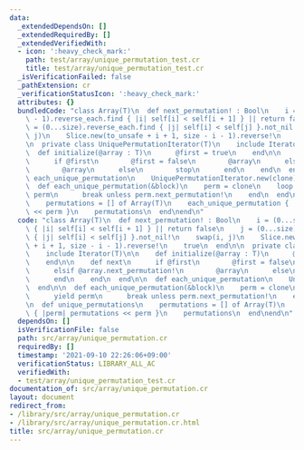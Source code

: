 ```yaml
---
data:
  _extendedDependsOn: []
  _extendedRequiredBy: []
  _extendedVerifiedWith:
  - icon: ':heavy_check_mark:'
    path: test/array/unique_permutation_test.cr
    title: test/array/unique_permutation_test.cr
  _isVerificationFailed: false
  _pathExtension: cr
  _verificationStatusIcon: ':heavy_check_mark:'
  attributes: {}
  bundledCode: "class Array(T)\n  def next_permutation! : Bool\n    i = (0...size\
    \ - 1).reverse_each.find { |i| self[i] < self[i + 1] } || return false\n    j\
    \ = (0...size).reverse_each.find { |j| self[i] < self[j] }.not_nil!\n    swap(i,\
    \ j)\n    Slice.new(to_unsafe + i + 1, size - i - 1).reverse!\n    true\n  end\n\
    \n  private class UniquePermutationIterator(T)\n    include Iterator(T)\n\n  \
    \  def initialize(@array : T)\n      @first = true\n    end\n\n    def next\n\
    \      if @first\n        @first = false\n        @array\n      elsif @array.next_permutation!\n\
    \        @array\n      else\n        stop\n      end\n    end\n  end\n\n  def\
    \ each_unique_permutation\n    UniquePermutationIterator.new(clone)\n  end\n\n\
    \  def each_unique_permutation(&block)\n    perm = clone\n    loop do\n      yield\
    \ perm\n      break unless perm.next_permutation!\n    end\n  end\n\n  def unique_permutations\n\
    \    permutations = [] of Array(T)\n    each_unique_permutation { |perm| permutations\
    \ << perm }\n    permutations\n  end\nend\n"
  code: "class Array(T)\n  def next_permutation! : Bool\n    i = (0...size - 1).reverse_each.find\
    \ { |i| self[i] < self[i + 1] } || return false\n    j = (0...size).reverse_each.find\
    \ { |j| self[i] < self[j] }.not_nil!\n    swap(i, j)\n    Slice.new(to_unsafe\
    \ + i + 1, size - i - 1).reverse!\n    true\n  end\n\n  private class UniquePermutationIterator(T)\n\
    \    include Iterator(T)\n\n    def initialize(@array : T)\n      @first = true\n\
    \    end\n\n    def next\n      if @first\n        @first = false\n        @array\n\
    \      elsif @array.next_permutation!\n        @array\n      else\n        stop\n\
    \      end\n    end\n  end\n\n  def each_unique_permutation\n    UniquePermutationIterator.new(clone)\n\
    \  end\n\n  def each_unique_permutation(&block)\n    perm = clone\n    loop do\n\
    \      yield perm\n      break unless perm.next_permutation!\n    end\n  end\n\
    \n  def unique_permutations\n    permutations = [] of Array(T)\n    each_unique_permutation\
    \ { |perm| permutations << perm }\n    permutations\n  end\nend\n"
  dependsOn: []
  isVerificationFile: false
  path: src/array/unique_permutation.cr
  requiredBy: []
  timestamp: '2021-09-10 22:26:06+09:00'
  verificationStatus: LIBRARY_ALL_AC
  verifiedWith:
  - test/array/unique_permutation_test.cr
documentation_of: src/array/unique_permutation.cr
layout: document
redirect_from:
- /library/src/array/unique_permutation.cr
- /library/src/array/unique_permutation.cr.html
title: src/array/unique_permutation.cr
---
```

